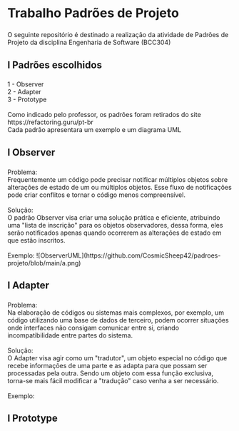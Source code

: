 <h1 align="left">Trabalho Padrões de Projeto</h1>

###

<p align="left">O seguinte repositório é destinado a realização da atividade de Padrões de Projeto da disciplina Engenharia de Software (BCC304)</p>

###

<h2 align="left">I Padrões escolhidos</h2>

###

<p align="left">1 - Observer<br>2 - Adapter<br>3 -  Prototype<br><br>Como indicado pelo professor, os padrões foram retirados do site https://refactoring.guru/pt-br<br> Cada padrão apresentara um exemplo e um diagrama UML</p>

###

<h2 align="left">I Observer</h2>

###

<p align="left"> Problema: <br>
Frequentemente um código pode precisar notificar múltiplos objetos sobre alterações de estado de um ou múltiplos objetos. Esse fluxo de notificações pode criar conflitos e tornar o código menos compreensível.<br>
<br>
Solução:<br>
O padrão Observer visa criar uma solução prática e eficiente, atribuindo uma "lista de inscrição" para os objetos observadores, dessa forma, eles serão notificados apenas quando ocorrerem as alterações de estado em que estão inscritos.<br>
<br>
Exemplo:
![ObserverUML](https://github.com/CosmicSheep42/padroes-projeto/blob/main/a.png)  
</p>

###

<h2 align="left">I Adapter</h2>

###

<p align="left">Problema:<br>
Na elaboração de códigos ou sistemas mais complexos, por exemplo, um código utilizando uma base de dados de terceiro, podem ocorrer situações onde interfaces não consigam comunicar entre si, criando incompatibilidade entre partes do sistema. <br>
<br>
Solução:<br>
O Adapter visa agir como um "tradutor", um objeto especial no código que recebe informações de uma parte e as adapta para que possam ser processadas pela outra. Sendo um objeto com essa função exclusiva, torna-se mais fácil modificar a "tradução" caso venha a ser necessário.<br>
<br>
Exemplo:<br>
  
</p>

###

<h2 align="left">I Prototype</h2>

###

<p align="left"></p>

###


###
